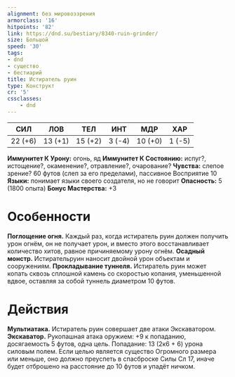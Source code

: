 ```yaml
---
alignment: без мировоззрения
armorclass: '16'
hitpoints: '82'
link: https://dnd.su/bestiary/8340-ruin-grinder/
size: Большой
speed: '30'
tags:
- dnd
- существо
- бестиарий
title: Истиратель руин
type: Конструкт
cr: '5'
cssclasses:
    - dnd
---
```



| СИЛ | ЛОВ | ТЕЛ | ИНТ | МДР | ХАР |
|---|---|---|---|---|---|
| 22 (+6) | 13 (+1) | 15 (+2) | 3 (-4) | 10 (+0) | 1 (-5) |
**Иммунитет К Урону:** огонь, яд
**Иммунитет К Состоянию:** испуг?, истощение?, окаменение?, отравление?, очарование?
**Чувства:** слепое зрение? 60 футов (слеп за его пределами), пассивное Восприятие 10
**Языки:** понимает языки своего создателя, но не говорит
**Опасность:** 5 (1800 опыта)
**Бонус Мастерства:** +3


# Особенности
**Поглощение огня.** Каждый раз, когда истиратель руин должен получить урон огнём, он не получает урон, и вместо этого восстанавливает количество хитов, равное причиняемому урону огнём.
**Осадный монстр.** Истирательруин наносит двойной урон объектам и сооружениям.
**Прокладывание туннеля.** Истиратель руин может копать сквозь сплошной камень со скоростью копания, уменьшенной вдвое, оставляя за собой туннель диаметром 10 футов.


# Действия
**Мультиатака.** Истиратель руин совершает две атаки Экскаватором.
**Экскаватор.** Рукопашная атака оружием: +9 к попаданию, досягаемость 5 футов, одна цель. Попадание: 13 (2к6 + 6) урона силовым полем. Если целью является существо Огромного размера или меньше, оно должно преуспеть в спасброске Силы Сл 17, иначе будет отброшено на расстояние до 10 футов и упадёт ничком.